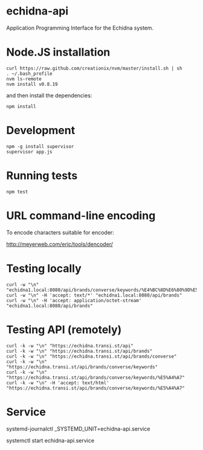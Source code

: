 # echidna-api

Application Programming Interface for the Echidna system.

# Node.JS installation

```
curl https://raw.github.com/creationix/nvm/master/install.sh | sh
. ~/.bash_profile
nvm ls-remote
nvm install v0.8.19
```

and then install the dependencies:

```
npm install
```

# Development

```
npm -g install supervisor
supervisor app.js
```

# Running tests

```
npm test
```

# URL command-line encoding

To encode characters suitable for encoder:

http://meyerweb.com/eric/tools/dencoder/

# Testing locally

```
curl -w "\n" "echidna1.local:8080/api/brands/converse/keywords/%E4%BC%8D%E6%80%9D%E5%8A%9B
curl -w "\n" -H 'accept: text/*' "echidna1.local:8080/api/brands"
curl -w "\n" -H 'accept: application/octet-stream' "echidna1.local:8080/api/brands"
```

# Testing API (remotely)

```
curl -k -w "\n" "https://echidna.transi.st/api"
curl -k -w "\n" "https://echidna.transi.st/api/brands"
curl -k -w "\n" "https://echidna.transi.st/api/brands/converse"
curl -k -w "\n" "https://echidna.transi.st/api/brands/converse/keywords"
curl -k -w "\n" "https://echidna.transi.st/api/brands/converse/keywords/%E5%A4%A7"
curl -k -w "\n" -H 'accept: text/html' "https://echidna.transi.st/api/brands/converse/keywords/%E5%A4%A7"
```

# Service

 systemd-journalctl _SYSTEMD_UNIT=echidna-api.service

 systemctl start echidna-api.service

